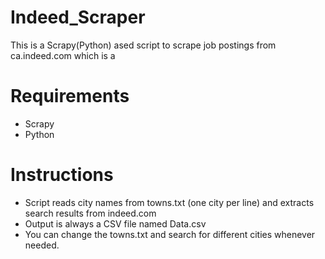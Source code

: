 # Indeed_Scraper
This is a Scrapy(Python) ased script to scrape job postings from ca.indeed.com which is a

# Requirements
- Scrapy
- Python

# Instructions
- Script reads city names from towns.txt (one city per line) and extracts search results from indeed.com
- Output is always a CSV file named Data.csv
- You can change the towns.txt and search for different cities whenever needed.
